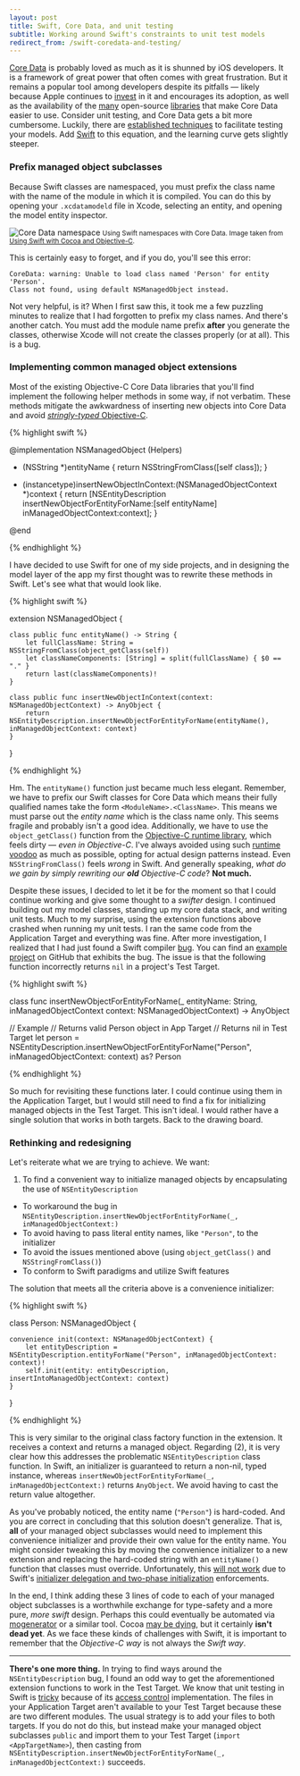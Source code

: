 ```yaml
---
layout: post
title: Swift, Core Data, and unit testing
subtitle: Working around Swift's constraints to unit test models
redirect_from: /swift-coredata-and-testing/
---
```


[Core Data](https://developer.apple.com/library/mac/documentation/Cocoa/Conceptual/CoreData/cdProgrammingGuide.html) is probably loved as much as it is shunned by iOS developers. It is a framework of great power that often comes with great frustration. But it remains a popular tool among developers despite its pitfalls &mdash; likely because Apple continues to [invest](https://developer.apple.com/videos/wwdc/2014/?id=225) in it and encourages its adoption, as well as the availability of the [many](http://nshipster.com/core-data-libraries-and-utilities/) open-source [libraries](https://github.com/rosettastone/RSTCoreDataKit) that make Core Data easier to use. Consider unit testing, and Core Data gets a bit more cumbersome. Luckily, there are [established techniques](https://github.com/rosettastone/RSTCoreDataKit#unit-testing) to facilitate testing your models. Add [Swift](http://www.apple.com/swift/) to this equation, and the learning curve gets slightly steeper.

<!--excerpt-->

### Prefix managed object subclasses

Because Swift classes are namespaced, you must prefix the class name with the name of the module in which it is compiled. You can do this by opening your `.xcdatamodeld` file in Xcode, selecting an entity, and opening the model entity inspector.

<img class="img-thumbnail img-responsive center" src="{{ site.img_url }}/coredata_namespace.png" title="Core Data namespace" alt="Core Data namespace"/>
<small class="text-muted center">Using Swift namespaces with Core Data. Image taken from <a href="https://developer.apple.com/library/ios/documentation/Swift/Conceptual/BuildingCocoaApps/WritingSwiftClassesWithObjective-CBehavior.html#//apple_ref/doc/uid/TP40014216-CH5-XID_56">Using Swift with Cocoa and Objective-C</a>.</small>

This is certainly easy to forget, and if you do, you'll see this error:

```
CoreData: warning: Unable to load class named 'Person' for entity 'Person'.
Class not found, using default NSManagedObject instead.
```

Not very helpful, is it? When I first saw this, it took me a few puzzling minutes to realize that I had forgotten to prefix my class names. And there's another catch. You must add the module name prefix **after** you generate the classes, otherwise Xcode will not create the classes properly (or at all). This is a bug.

### Implementing common managed object extensions

Most of the existing Objective-C Core Data libraries that you'll find implement the following helper methods in some way, if not verbatim. These methods mitigate the awkwardness of inserting new objects into Core Data and avoid [*stringly-typed* Objective-C](http://corner.squareup.com/2014/02/objc-codegenutils.html).

{% highlight swift %}

@implementation NSManagedObject (Helpers)

+ (NSString *)entityName
{
    return NSStringFromClass([self class]);
}

+ (instancetype)insertNewObjectInContext:(NSManagedObjectContext *)context
{
    return [NSEntityDescription insertNewObjectForEntityForName:[self entityName]
                                         inManagedObjectContext:context];
}

@end

{% endhighlight %}

I have decided to use Swift for one of my side projects, and in designing the model layer of the app my first thought was to rewrite these methods in Swift. Let's see what that would look like.

{% highlight swift %}

extension NSManagedObject {

    class public func entityName() -> String {
        let fullClassName: String = NSStringFromClass(object_getClass(self))
        let classNameComponents: [String] = split(fullClassName) { $0 == "." }
        return last(classNameComponents)!
    }

    class public func insertNewObjectInContext(context: NSManagedObjectContext) -> AnyObject {
        return NSEntityDescription.insertNewObjectForEntityForName(entityName(), inManagedObjectContext: context)
    }

}

{% endhighlight %}

Hm. The `entityName()` function just became much less elegant. Remember, we have to prefix our Swift classes for Core Data which means their fully qualified names take the form `<ModuleName>.<ClassName>`. This means we must parse out the *entity name* which is the class name only. This seems fragile and probably isn't a good idea. Additionally, we have to use the `object_getClass()` function from the [Objective-C runtime library](https://developer.apple.com/library/mac/documentation/Cocoa/Reference/ObjCRuntimeRef/index.html), which feels dirty &mdash; *even in Objective-C*. I've always avoided using such [runtime](http://nshipster.com/associated-objects/) [voodoo](http://nshipster.com/method-swizzling/) as much as possible, opting for actual design patterns instead. Even `NSStringFromClass()` feels *wrong* in Swift. And generally speaking, *what do we gain by simply rewriting our __old__ Objective-C code*? **Not much.**

Despite these issues, I decided to let it be for the moment so that I could continue working and give some thought to a *swifter* design. I continued building out my model classes, standing up my core data stack, and writing unit tests. Much to my surprise, using the extension functions above crashed when running my unit tests. I ran the same code from the Application Target and everything was fine. After more investigation, I realized that I had just found a Swift compiler [bug](http://openradar.appspot.com/19368054). You can find an [example project](https://github.com/jessesquires/rdar-19368054) on GitHub that exhibits the bug. The issue is that the following function incorrectly returns `nil` in a project's Test Target.

{% highlight swift %}

class func insertNewObjectForEntityForName(_ entityName: String,
                    inManagedObjectContext context: NSManagedObjectContext) -> AnyObject

//  Example
//  Returns valid Person object in App Target
//  Returns nil in Test Target
let person = NSEntityDescription.insertNewObjectForEntityForName("Person", inManagedObjectContext: context) as? Person

{% endhighlight %}

So much for revisiting these functions later. I could continue using them in the Application Target, but I would still need to find a fix for initializing managed objects in the Test Target. This isn't ideal. I would rather have a single solution that works in both targets. Back to the drawing board.

### Rethinking and redesigning

Let's reiterate what we are trying to achieve. We want:

1. To find a convenient way to initialize managed objects by encapsulating the use of `NSEntityDescription`
* To workaround the bug in `NSEntityDescription.insertNewObjectForEntityForName(_, inManagedObjectContext:)`
* To avoid having to pass literal entity names, like `"Person"`, to the initializer
* To avoid the issues mentioned above (using `object_getClass()` and `NSStringFromClass()`)
* To conform to Swift paradigms and utilize Swift features

The solution that meets all the criteria above is a convenience initializer:

{% highlight swift %}

class Person: NSManagedObject {

    convenience init(context: NSManagedObjectContext) {
        let entityDescription = NSEntityDescription.entityForName("Person", inManagedObjectContext: context)!
        self.init(entity: entityDescription, insertIntoManagedObjectContext: context)
    }

}

{% endhighlight %}

This is very similar to the original class factory function in the extension. It receives a context and returns a managed object. Regarding (2), it is very clear how this addresses the problematic `NSEntityDescription` class function. In Swift, an initializer is guaranteed to return a non-nil, typed instance, whereas `insertNewObjectForEntityForName(_, inManagedObjectContext:)` returns `AnyObject`. We avoid having to cast the return value altogether.

As you've probably noticed, the entity name (`"Person"`) is hard-coded. And you are correct in concluding that this solution doesn't generalize. That is, **all** of your managed object subclasses would need to implement this convenience initializer and provide their own value for the entity name. You might consider tweaking this by moving the convenience initializer to a new extension and replacing the hard-coded string with an `entityName()` function that classes must override. Unfortunately, this [will not work](https://github.com/jessesquires/rdar-19368054#swift-extensions-will-not-work) due to Swift's [initializer delegation and two-phase initialization](https://developer.apple.com/library/mac/documentation/Swift/Conceptual/Swift_Programming_Language/Initialization.html#//apple_ref/doc/uid/TP40014097-CH18-XID_324) enforcements.

In the end, I think adding these 3 lines of code to each of your managed object subclasses is a worthwhile exchange for type-safety and a more pure, *more swift* design. Perhaps this could eventually be automated via [mogenerator](https://github.com/rentzsch/mogenerator) or a similar tool. Cocoa [may be dying](http://nshipster.com/the-death-of-cocoa/), but it certainly **isn't dead yet**. As we face these kinds of challenges with Swift, it is important to remember that the *Objective-C way* is not always the *Swift way*.

----------------------------------------

<span class="text-muted"><strong>There's one more thing.</strong> In trying to find ways around the `NSEntityDescription` bug, I found an odd way to get the aforementioned extension functions to work in the Test Target. We know that unit testing in Swift is [tricky](http://natashatherobot.com/swift-unit-testing-tips-and-tricks/) because of its [access control](https://developer.apple.com/library/mac/documentation/Swift/Conceptual/Swift_Programming_Language/AccessControl.html#//apple_ref/doc/uid/TP40014097-CH41-XID_29) implementation. The files in your Application Target aren't available to your Test Target because these are two different modules. The usual strategy is to add your files to both targets. If you do not do this, but instead make your managed object subclasses `public` and import them to your Test Target (`import <AppTargetName>`), then casting from `NSEntityDescription.insertNewObjectForEntityForName(_, inManagedObjectContext:)` succeeds.</span>
